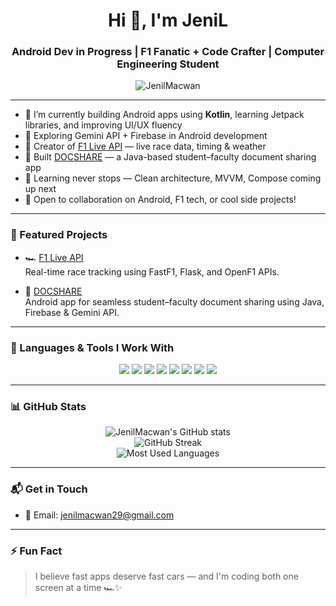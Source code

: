 <h1 align="center">Hi 👋, I'm JeniL</h1>
<h3 align="center">Android Dev in Progress | F1 Fanatic + Code Crafter | Computer Engineering Student</h3>

<p align="center">
  <img src="https://komarev.com/ghpvc/?username=JenilMacwan&label=Profile%20views&color=0e75b6&style=flat" alt="JenilMacwan" />
</p>

---

- 📱 I’m currently building Android apps using **Kotlin**, learning Jetpack libraries, and improving UI/UX fluency  
- 🧠 Exploring Gemini API + Firebase in Android development  
- 🏁 Creator of [F1 Live API](https://github.com/JenilMacwan/f1-live-api) — live race data, timing & weather  
- 📂 Built [DOCSHARE](https://github.com/JenilMacwan) — a Java-based student–faculty document sharing app  
- 🌱 Learning never stops — Clean architecture, MVVM, Compose coming up next  
- 🤝 Open to collaboration on Android, F1 tech, or cool side projects!

---

### 📌 Featured Projects

- 🏎️ [F1 Live API](https://github.com/JenilMacwan/f1-live-api)  
  Real-time race tracking using FastF1, Flask, and OpenF1 APIs.

- 📲 [DOCSHARE](https://github.com/JenilMacwan)  
  Android app for seamless student–faculty document sharing using Java, Firebase & Gemini API.

---

### 🔧 Languages & Tools I Work With

<p align="center">
  <img src="https://img.shields.io/badge/Kotlin-7F52FF?style=for-the-badge&logo=kotlin&logoColor=white"/>
  <img src="https://img.shields.io/badge/Java-ED8B00?style=for-the-badge&logo=java&logoColor=white"/>
  <img src="https://img.shields.io/badge/Android-3DDC84?style=for-the-badge&logo=android&logoColor=white"/>
  <img src="https://img.shields.io/badge/Firebase-FFCA28?style=for-the-badge&logo=firebase&logoColor=black"/>
  <img src="https://img.shields.io/badge/Gemini%20API-blueviolet?style=for-the-badge"/>
  <img src="https://img.shields.io/badge/Python-3670A0?style=for-the-badge&logo=python&logoColor=white"/>
  <img src="https://img.shields.io/badge/Flask-000000?style=for-the-badge&logo=flask&logoColor=white"/>
  <img src="https://img.shields.io/badge/FastF1-red?style=for-the-badge"/>
</p>

---

### 📊 GitHub Stats

<p align="center">
  <img src="https://github-readme-stats.vercel.app/api?username=JenilMacwan&show_icons=true&theme=tokyonight" alt="JenilMacwan's GitHub stats" />
  <br>
  <img src="https://github-readme-streak-stats.herokuapp.com/?user=JenilMacwan&theme=tokyonight" alt="GitHub Streak" />
  <br>
  <img src="https://github-readme-stats.vercel.app/api/top-langs/?username=JenilMacwan&layout=compact&theme=tokyonight" alt="Most Used Languages" />
</p>

---

### 📬 Get in Touch

- 📧 Email: jenilmacwan29@gmail.com  

---

### ⚡ Fun Fact

> I believe fast apps deserve fast cars — and I'm coding both one screen at a time 🏎️✨
